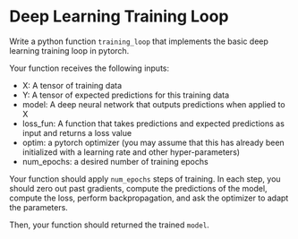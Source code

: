 # Deep Learning Training Loop

Write a python function `training_loop` that implements the basic deep learning training loop in pytorch.

Your function receives the following inputs:
- X: A tensor of training data
- Y: A tensor of expected predictions for this training data
- model: A deep neural network that outputs predictions when applied to X
- loss_fun: A function that takes predictions and expected predictions as input and returns a loss value
- optim: a pytorch optimizer (you may assume that this has already been initialized with a learning rate and other hyper-parameters)
- num_epochs: a desired number of training epochs

Your function should apply `num_epochs` steps of training. In each step, you should zero out past gradients, compute the predictions of the model, compute the loss, perform backpropagation, and ask the optimizer to adapt the parameters.

Then, your function should returned the trained `model`.
